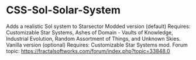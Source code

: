 # CSS-Sol-Solar-System
Adds a realistic Sol system to Starsector
Modded version (default) Requires: Customizable Star Systems, Ashes of Domain - Vaults of Knowledge, Industrial Evolution, Random Assortment of Things, and Unknown Skies.
Vanilla version (optional) Requires: Customizable Star Systems mod.
Forum topic: https://fractalsoftworks.com/forum/index.php?topic=33848.0
